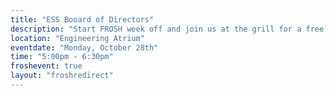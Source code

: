 ```yaml
---
title: "ESS Booard of Directors"
description: "Start FROSH week off and join us at the grill for a free pancake breakfast at Tonken Plaza (courtyard in front of the Engineering Building)! Pancakes and syrup will be provided! While supplies last."
location: "Engineering Atrium"
eventdate: "Monday, October 28th"
time: "5:00pm - 6:30pm"
froshevent: true
layout: "froshredirect"
---
```

